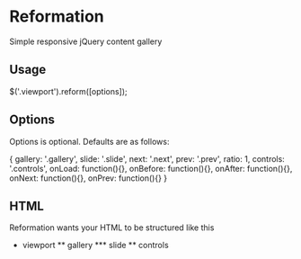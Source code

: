 Reformation
===========

Simple responsive jQuery content gallery

Usage
-----

$('.viewport').reform([options]);


Options
-------

Options is optional. Defaults are as follows:

{
  gallery: '.gallery',
  slide: '.slide',
  next: '.next',
  prev: '.prev',
  ratio: 1,
  controls: '.controls',
  onLoad: function(){},
  onBefore: function(){},
  onAfter: function(){},
  onNext: function(){},
  onPrev: function(){}
}

HTML
----

Reformation wants your HTML to be structured like this

* viewport
  ** gallery
    *** slide
  ** controls